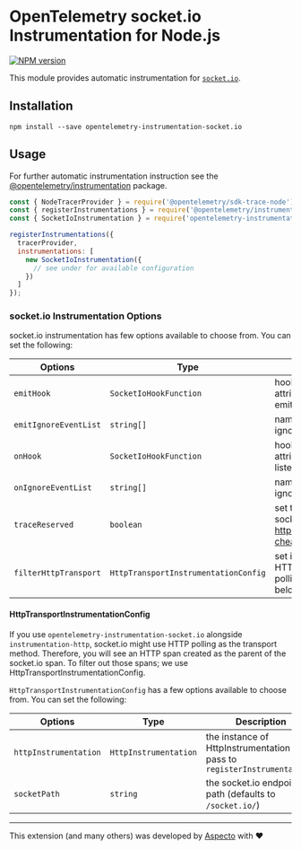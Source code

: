 # OpenTelemetry socket.io Instrumentation for Node.js
[![NPM version](https://img.shields.io/npm/v/opentelemetry-instrumentation-socket.io.svg)](https://www.npmjs.com/package/opentelemetry-instrumentation-socket.io)

This module provides automatic instrumentation for [`socket.io`](https://github.com/socketio/socket.io).

## Installation

```
npm install --save opentelemetry-instrumentation-socket.io
```

## Usage
For further automatic instrumentation instruction see the [@opentelemetry/instrumentation](https://github.com/open-telemetry/opentelemetry-js/tree/main/packages/opentelemetry-instrumentation) package.

```js
const { NodeTracerProvider } = require('@opentelemetry/sdk-trace-node');
const { registerInstrumentations } = require('@opentelemetry/instrumentation');
const { SocketIoInstrumentation } = require('opentelemetry-instrumentation-socket.io');

registerInstrumentations({
  tracerProvider,
  instrumentations: [
    new SocketIoInstrumentation({
      // see under for available configuration
    })
  ]
});
```

### socket.io Instrumentation Options

socket.io instrumentation has few options available to choose from. You can set the following:

| Options        | Type                                   | Description                                                                                     |
| -------------- | -------------------------------------- | ----------------------------------------------------------------------------------------------- |
| `emitHook` | `SocketIoHookFunction` | hook for adding custom attributes before socket.io emits the event |
| `emitIgnoreEventList` | `string[]` | names of emitted events to ignore tracing for |
| `onHook` | `SocketIoHookFunction` | hook for adding custom attributes before the event listener (callback) is invoked |
| `onIgnoreEventList` | `string[]` | names of listened events to ignore tracing for |
| `traceReserved` | `boolean` | set to true if you want to trace socket.io reserved events (see https://socket.io/docs/v4/emit-cheatsheet/#Reserved-events) |
| `filterHttpTransport`| `HttpTransportInstrumentationConfig` | set if you want to filter out the HTTP traces when using HTTP polling as the transport (see below)

#### HttpTransportInstrumentationConfig
If you use `opentelemetry-instrumentation-socket.io` alongside `instrumentation-http`, socket.io might use HTTP polling as the transport method. Therefore, you will see an HTTP span created as the parent of the socket.io span. 
To filter out those spans; we use HttpTransportInstrumentationConfig.

`HttpTransportInstrumentationConfig` has a few options available to choose from. You can set the following:

| Options        | Type                                   | Description                                                                                     |
| -------------- | -------------------------------------- | ----------------------------------------------------------------------------------------------- |
| `httpInstrumentation`| `HttpInstrumentation` | the instance of HttpInstrumentation you pass to `registerInstrumentations`|
| `socketPath` | `string` | the socket.io endpoint path (defaults to `/socket.io/`) |
---

This extension (and many others) was developed by [Aspecto](https://www.aspecto.io/) with ❤️
